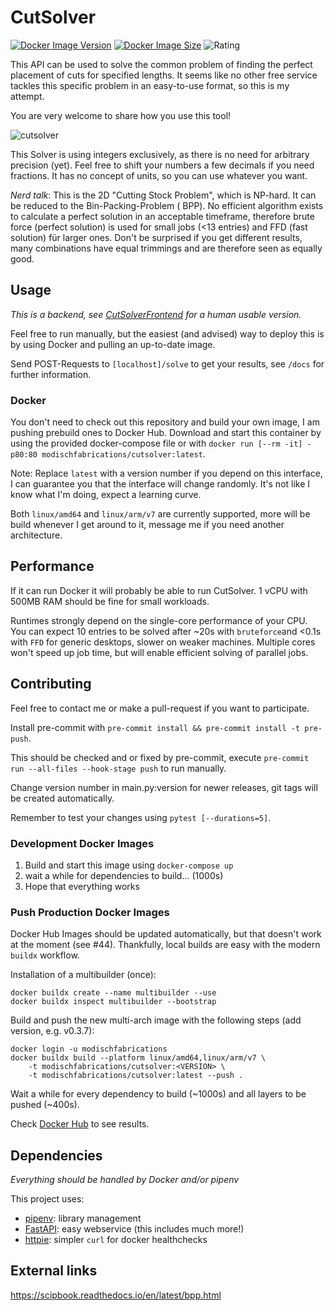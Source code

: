 # CutSolver

[![Docker Image Version](https://img.shields.io/docker/v/modischfabrications/cutsolver.svg)](https://hub.docker.com/repository/docker/modischfabrications/cutsolver)
[![Docker Image Size](https://img.shields.io/docker/image-size/modischfabrications/cutsolver.svg)](https://hub.docker.com/repository/docker/modischfabrications/cutsolver)
![Rating](https://img.shields.io/badge/rating-awesome-brightgreen.svg)

This API can be used to solve the common problem of finding the perfect placement of cuts for specified lengths.
It seems like no other free service tackles this specific problem in an easy-to-use format, so this is my attempt.

You are very welcome to share how you use this tool!

![cutsolver](https://user-images.githubusercontent.com/25404728/53304884-fb9c4980-387a-11e9-9a49-330369befc44.png)

This Solver is using integers exclusively, as there is no need for arbitrary precision (yet).
Feel free to shift your numbers a few decimals if you need fractions.
It has no concept of units, so you can use whatever you want.

*Nerd talk*: This is the 2D "Cutting Stock Problem", which is NP-hard. It can be reduced to the Bin-Packing-Problem (
BPP).
No efficient algorithm exists to calculate a perfect solution in an acceptable timeframe, therefore brute force (perfect
solution)
is used for small jobs (<13 entries) and FFD (fast solution) für larger ones. Don't be surprised if you get different
results,
many combinations have equal trimmings and are therefore seen as equally good.

## Usage

*This is a backend, see [CutSolverFrontend](https://github.com/ModischFabrications/CutSolverFrontend) for a human usable
version.*

Feel free to run manually, but the easiest (and advised) way to deploy this is by using Docker and pulling an up-to-date
image.

Send POST-Requests to `[localhost]/solve` to get your results, see `/docs` for further information.

### Docker

You don't need to check out this repository and build your own image, I am pushing prebuild ones to Docker Hub.
Download and start this container by using the provided docker-compose file or
with `docker run [--rm -it] -p80:80 modischfabrications/cutsolver:latest`.

Note: Replace `latest` with a version number if you depend on this interface, I can guarantee you that the interface
will change randomly. It's not like I know what I'm doing, expect a learning curve.

Both `linux/amd64` and `linux/arm/v7` are currently supported, more will be build whenever I get around to it, message
me if
you need another architecture.

## Performance

If it can run Docker it will probably be able to run CutSolver.
1 vCPU with 500MB RAM should be fine for small workloads.

Runtimes strongly depend on the single-core performance of your CPU.
You can expect 10 entries to be solved after ~20s with `bruteforce`and <0.1s with `FFD` for generic desktops, slower on
weaker machines.
Multiple cores won't speed up job time, but will enable efficient solving of parallel jobs.

## Contributing

Feel free to contact me or make a pull-request if you want to participate.

Install pre-commit with `pre-commit install && pre-commit install -t pre-push`.

This should be checked and or fixed by pre-commit, execute `pre-commit run --all-files --hook-stage push` to run
manually.

Change version number in main.py:version for newer releases, git tags will be created automatically.

Remember to test your changes using `pytest [--durations=5]`.

### Development Docker Images

1. Build and start this image using `docker-compose up`
2. wait a while for dependencies to build... (1000s)
3. Hope that everything works

### Push Production Docker Images

Docker Hub Images should be updated automatically, but that doesn't work at the moment (see #44).
Thankfully, local builds are easy with the modern `buildx` workflow.

Installation of a multibuilder (once):

```
docker buildx create --name multibuilder --use
docker buildx inspect multibuilder --bootstrap
```

Build and push the new multi-arch image with the following steps (add version, e.g. v0.3.7):

```
docker login -u modischfabrications
docker buildx build --platform linux/amd64,linux/arm/v7 \
    -t modischfabrications/cutsolver:<VERSION> \
    -t modischfabrications/cutsolver:latest --push .
```

Wait a while for every dependency to build (~1000s) and all layers to be pushed (~400s).

Check [Docker Hub](https://hub.docker.com/repository/docker/modischfabrications/cutsolver) to see results.

## Dependencies

*Everything should be handled by Docker and/or pipenv*

This project uses:

* [pipenv](https://github.com/pypa/pipenv): library management
* [FastAPI](https://github.com/tiangolo/fastapi): easy webservice (this includes much more!)
* [httpie](https://github.com/jakubroztocil/httpie): simpler `curl` for docker healthchecks

## External links

<https://scipbook.readthedocs.io/en/latest/bpp.html>
